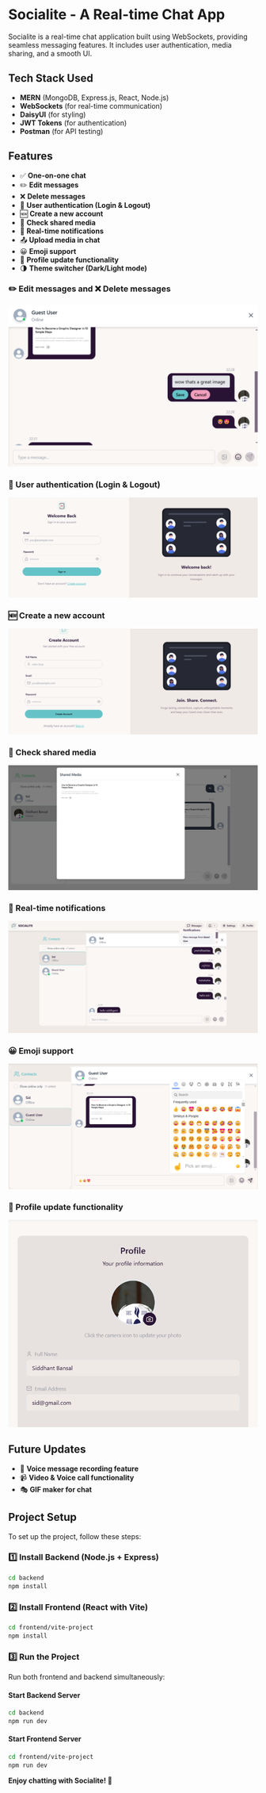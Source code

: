 # Socialite - A Real-time Chat App

Socialite is a real-time chat application built using WebSockets, providing seamless messaging features. It includes user authentication, media sharing, and a smooth UI.

## Tech Stack Used

- **MERN** (MongoDB, Express.js, React, Node.js)
- **WebSockets** (for real-time communication)
- **DaisyUI** (for styling)
- **JWT Tokens** (for authentication)
- **Postman** (for API testing)

## Features

- ✅ **One-on-one chat**
- ✏️ **Edit messages**
- ❌ **Delete messages**
- 🔑 **User authentication (Login & Logout)**
- 🆕 **Create a new account**
- 📂 **Check shared media**
- 🔔 **Real-time notifications**
- 📤 **Upload media in chat**
- 😀 **Emoji support**
- 👤 **Profile update functionality**
- 🌗 **Theme switcher (Dark/Light mode)**


### ✏️ Edit messages and  ❌ Delete messages
 ![Image Alt](https://github.com/Bugbuster2004/Socialite/blob/main/frontend/vite-project/public/images/edit1.png?raw=true)

### 🔑 User authentication (Login & Logout)
 ![Image Alt](https://github.com/Bugbuster2004/Socialite/blob/main/frontend/vite-project/public/images/login.png?raw=true)

### 🆕 Create a new account
 ![Image Alt](https://github.com/Bugbuster2004/Socialite/blob/main/frontend/vite-project/public/images/newacc.png?raw=true)

### 📂 Check shared media
 ![Image Alt](https://github.com/Bugbuster2004/Socialite/blob/main/frontend/vite-project/public/images/media.png?raw=true)

### 🔔 Real-time notifications
 ![Image Alt](https://github.com/Bugbuster2004/Socialite/blob/main/frontend/vite-project/public/images/notif.png?raw=true)

### 😀 Emoji support
 ![Image Alt](https://github.com/Bugbuster2004/Socialite/blob/main/frontend/vite-project/public/images/emoji.png?raw=true)

### 👤 Profile update functionality
 ![Image Alt](https://github.com/Bugbuster2004/Socialite/blob/main/frontend/vite-project/public/images/profile.png?raw=true)


## Future Updates

- 🎤 **Voice message recording feature**
- 📹 **Video & Voice call functionality**
- 🎭 **GIF maker for chat**

## Project Setup

To set up the project, follow these steps:

### 1️⃣ Install Backend (Node.js + Express)

```sh
cd backend
npm install
```

### 2️⃣ Install Frontend (React with Vite)

```sh
cd frontend/vite-project
npm install
```

### 3️⃣ Run the Project

Run both frontend and backend simultaneously:

#### Start Backend Server

```sh
cd backend
npm run dev
```

#### Start Frontend Server

```sh
cd frontend/vite-project
npm run dev
```

**Enjoy chatting with Socialite! 🚀**

